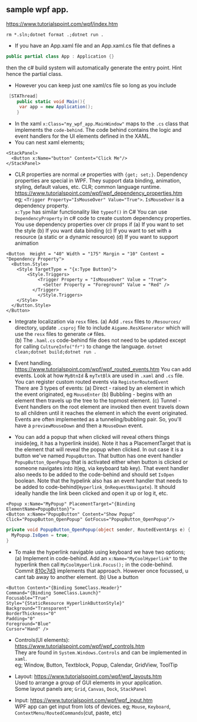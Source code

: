 ## sample wpf app.

https://www.tutorialspoint.com/wpf/index.htm

`rm *.sln;dotnet format .;dotnet run .`

- If you have an App.xaml file and an App.xaml.cs file that defines a 
```c#
public partial class App : Application {}
```
then the c# build system will automatically generate the entry point. Hint hence the partial class.   
- However you can keep just one xaml/cs file so long as you include
```c#
 [STAThread]
    public static void Main(){
     var app = new Application();   
    }
```
- In the xaml `x:Class="my_wpf_app.MainWindow"` maps to the `.cs` class that implements the `code-behind`. The code behind contains the logic and event handlers for the UI elements defined in the XAML.    
- You can nest xaml elements;
```xaml
<StackPanel> 
  <Button x:Name="button" Content="Click Me"/> 
</StackPanel>
```
- CLR properties are normal `c#` properties with `{get; set;}`. Dependency properties are special in WPF. They support data binding, animation, styling, default values, etc.
  CLR; common language runtime.        
  https://www.tutorialspoint.com/wpf/wpf_dependency_properties.htm     
  eg; `<Trigger Property="IsMouseOver" Value="True">`.  `IsMouseOver` is a dependency property.   
  `x:Type` has similar functionality like `typeof()` in C#
  You can use `DependencyProperty` in c# code to create custom dependency properties.   
  You use dependency properties over clr props if
    (a) If you want to set the style
    (b) If you want data binding
    (c) If you want to set with a resource (a static or a dynamic resource)
    (d) If you want to support animation
```xaml
<Button  Height = "40" Width = "175" Margin = "10" Content = "Dependency Property"> 
  <Button.Style> 
    <Style TargetType = "{x:Type Button}"> 
        <Style.Triggers> 
            <Trigger Property = "IsMouseOver" Value = "True"> 
              <Setter Property = "Foreground" Value = "Red" /> 
          </Trigger>
            </Style.Triggers>
    </Style> 
  </Button.Style> 
</Button>
```
  
- Integrate localization via `resx` files.
  (a) Add `.resx` files to `/Resources/` directory, update `.csproj` file to include `Aigamo.ResXGenerator` which will use the `resx` files to generate `c#` files.      
  (b) The `.haml.cs` code-behind file does not need to be updated except for calling `CultureInfo("fr")` to change the language. 
  `dotnet clean;dotnet build;dotnet run .`  
       
- Event handling. https://www.tutorialspoint.com/wpf/wpf_routed_events.htm 
  You can add events. Look at how `MyBtnId` & `myTxtBlk` are used in `.xaml` and `.cs` file. 
  You can register custom routed events via `RegisterRoutedEvent`     
  There are 3 types of events: 
    (a) Direct    - raised by an element in which the event originated, eg `MouseEnter`
    (b) Bubbling  - begins with an element then travels up the tree to the topmost element.
    (c) Tunnel    - Event handlers on the root element are invoked then event travels down to all children until it reaches the element in which the event originated.      
  Events are often implemented as a tunneling/bubbling pair. So, you'll have a `previewMouseDown` and then a `MouseDown` event.


- You can add a popup that when clicked will reveal others things inside(eg, it has a hyperlink inside). Note it has a PlacementTarget that is the element that will reveal the popup when clicked. In out case it is a button we've named `PopupButton`. That button has one event handler `PopupButton_OpenPopup` that is activated either when button is clicked or someone navigates into it(eg, via keyboard tab key). That event handler also needs to be added to the code-behind and should set `IsOpen` boolean. Note that the hypelink also has an event handler that needs to be added to code-behind(`Hyperlink_OnRequestNavigate`). It should ideally handle the link been clicked and open it up or log it, etc.
```xaml
<Popup x:Name="MyPopup" PlacementTarget="{Binding ElementName=PopupButton}">
<Button x:Name="PopupButton" Content="Show Popup" Click="PopupButton_OpenPopup" GotFocus="PopupButton_OpenPopup"/>
```
```c#
private void PopupButton_OpenPopup(object sender, RoutedEventArgs e) {
  MyPopup.IsOpen = true;
}
```
- To make the hyperlink navigable using keyboard we have two options;
  (a) Implement in code-behind. Add an `x:Name="MyCoolHyperlink"` to the hyperlink then call `MyCoolHyperlink.Focus();` in the code-behind.      
      Commit [810c7d3](https://github.com/komuw/csharp_stuff/commit/810c7d311c1856d25a7c45913ea5309437b719ca) implements that approach. However once focussed, u cant tab away to another element.
  (b) Use a button
```xaml
<Button Content="{Binding SomeClass.Header}"
Command="{Binding SomeClass.Launch}"
Focusable="True"
Style="{StaticResource HyperlinkButtonStyle}" 
Background="Transparent"
BorderThickness="0"
Padding="0"
Foreground="Blue"
Cursor="Hand" />
```

- Controls(UI elements): https://www.tutorialspoint.com/wpf/wpf_controls.htm       
  They are found in `System.Windows.Controls` and can be implemented in `xaml`.      
  eg; Window, Button, Textblock, Popup, Calendar, GridView, ToolTip 

- Layout: https://www.tutorialspoint.com/wpf/wpf_layouts.htm   
  Used to arrange a group of GUI elements in your application.       
  Some layout panels are; `Grid`, `Canvas`, `Dock`, `StackPanel`

- Input: https://www.tutorialspoint.com/wpf/wpf_input.htm   
  WPF app can get input from lots of devices. 
  eg; `Mouse`, `Keyboard`, `ContextMenu/RoutedCommands`(cut, paste, etc) 
